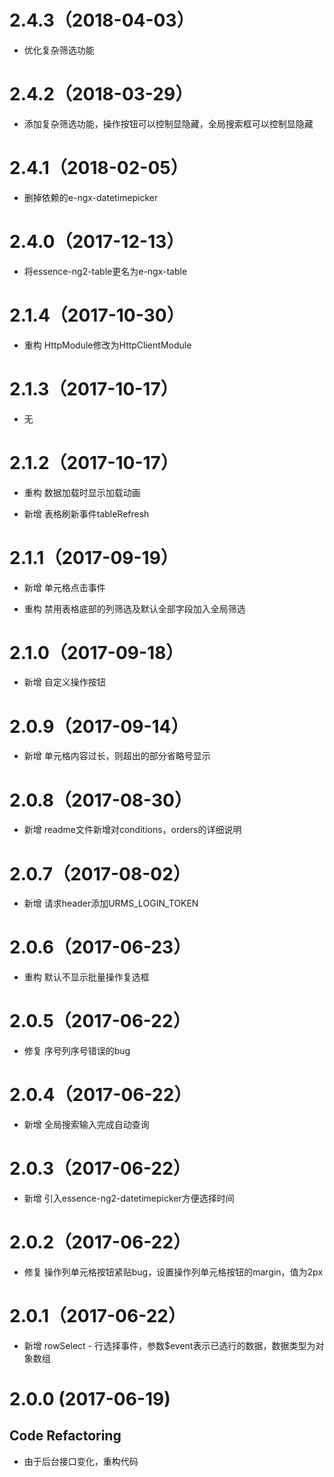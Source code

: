 # 2.4.3（2018-04-03）

- 优化复杂筛选功能

# 2.4.2（2018-03-29）

- 添加复杂筛选功能，操作按钮可以控制显隐藏，全局搜索框可以控制显隐藏

# 2.4.1（2018-02-05）

- 删掉依赖的e-ngx-datetimepicker

# 2.4.0（2017-12-13）

- 将essence-ng2-table更名为e-ngx-table

# 2.1.4（2017-10-30）

- 重构 HttpModule修改为HttpClientModule

# 2.1.3（2017-10-17）

- 无

# 2.1.2（2017-10-17）

- 重构 数据加载时显示加载动画

- 新增 表格刷新事件tableRefresh

# 2.1.1（2017-09-19）

- 新增 单元格点击事件

- 重构 禁用表格底部的列筛选及默认全部字段加入全局筛选

# 2.1.0（2017-09-18）

- 新增 自定义操作按钮

# 2.0.9（2017-09-14）

- 新增 单元格内容过长，则超出的部分省略号显示

# 2.0.8（2017-08-30）

- 新增 readme文件新增对conditions，orders的详细说明

# 2.0.7（2017-08-02）

- 新增 请求header添加URMS_LOGIN_TOKEN

# 2.0.6（2017-06-23）

- 重构 默认不显示批量操作复选框

# 2.0.5（2017-06-22）

- 修复 序号列序号错误的bug

# 2.0.4（2017-06-22）

- 新增 全局搜索输入完成自动查询

# 2.0.3（2017-06-22）

- 新增 引入essence-ng2-datetimepicker方便选择时间

# 2.0.2（2017-06-22）

- 修复 操作列单元格按钮紧贴bug，设置操作列单元格按钮的margin，值为2px

# 2.0.1（2017-06-22）

- 新增 rowSelect - 行选择事件，参数$event表示已选行的数据，数据类型为对象数组

# 2.0.0 (2017-06-19)

## Code Refactoring

- 由于后台接口变化，重构代码
